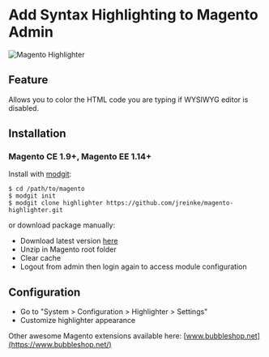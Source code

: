 # Add Syntax Highlighting to Magento Admin

![Magento Highlighter](http://i.imgur.com/hTwUKbP.png)

## Feature

Allows you to color the HTML code you are typing if WYSIWYG editor is disabled.

## Installation

### Magento CE 1.9+, Magento EE 1.14+

Install with [modgit](https://github.com/jreinke/modgit):

    $ cd /path/to/magento
    $ modgit init
    $ modgit clone highlighter https://github.com/jreinke/magento-highlighter.git

or download package manually:

* Download latest version [here](https://github.com/jreinke/magento-highlighter/archive/master.zip)
* Unzip in Magento root folder
* Clear cache
* Logout from admin then login again to access module configuration

## Configuration

* Go to "System > Configuration > Highlighter > Settings"
* Customize highlighter appearance

Other awesome Magento extensions available here: [www.bubbleshop.net](https://www.bubbleshop.net/)